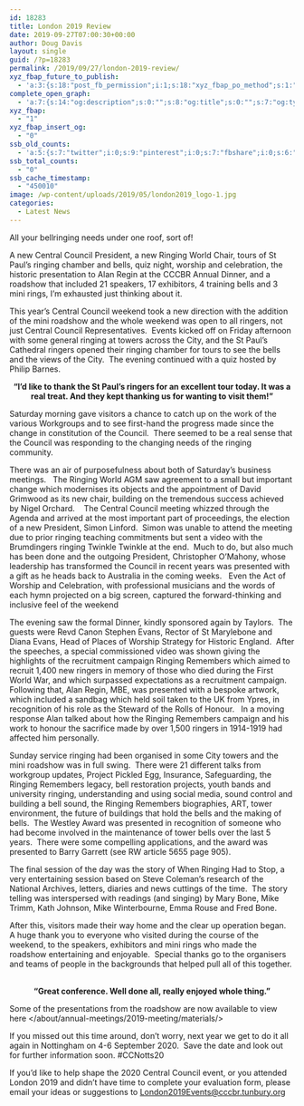```yaml
---
id: 18283
title: London 2019 Review
date: 2019-09-27T07:00:30+00:00
author: Doug Davis
layout: single
guid: /?p=18283
permalink: /2019/09/27/london-2019-review/
xyz_fbap_future_to_publish:
  - 'a:3:{s:18:"post_fb_permission";i:1;s:18:"xyz_fbap_po_method";s:1:"2";s:16:"xyz_fbap_message";s:62:"News item added to the CCCBR website: {POST_TITLE} {PERMALINK}";}'
complete_open_graph:
  - 'a:7:{s:14:"og:description";s:0:"";s:8:"og:title";s:0:"";s:7:"og:type";s:0:"";s:12:"twitter:card";s:7:"summary";s:15:"twitter:creator";s:0:"";s:19:"twitter:description";s:0:"";s:8:"og:image";s:5:"17067";}'
xyz_fbap:
  - "1"
xyz_fbap_insert_og:
  - "0"
ssb_old_counts:
  - 'a:5:{s:7:"twitter";i:0;s:9:"pinterest";i:0;s:7:"fbshare";i:0;s:6:"reddit";i:0;s:6:"tumblr";N;}'
ssb_total_counts:
  - "0"
ssb_cache_timestamp:
  - "450010"
image: /wp-content/uploads/2019/05/london2019_logo-1.jpg
categories:
  - Latest News
---
```

All your bellringing needs under one roof, sort of!

A new Central Council President, a new Ringing World Chair, tours of St Paul’s ringing chamber and bells, quiz night, worship and celebration, the historic presentation to Alan Regin at the CCCBR Annual Dinner, and a roadshow that included 21 speakers, 17 exhibitors, 4 training bells and 3 mini rings, I’m exhausted just thinking about it.

This year’s Central Council weekend took a new direction with the addition of the mini roadshow and the whole weekend was open to all ringers, not just Central Council Representatives.  Events kicked off on Friday afternoon with some general ringing at towers across the City, and the St Paul’s Cathedral ringers opened their ringing chamber for tours to see the bells and the views of the City.  The evening continued with a quiz hosted by Philip Barnes.

<p style="text-align: center;">
  <strong>“I’d like to thank the St Paul’s ringers for an excellent tour today. It was a real treat. And they kept thanking us for wanting to visit them!”</strong>
</p>

Saturday morning gave visitors a chance to catch up on the work of the various Workgroups and to see first-hand the progress made since the change in constitution of the Council.  There seemed to be a real sense that the Council was responding to the changing needs of the ringing community.

There was an air of purposefulness about both of Saturday’s business meetings.   The Ringing World AGM saw agreement to a small but important change which modernises its objects and the appointment of David Grimwood as its new chair, building on the tremendous success achieved by Nigel Orchard.    The Central Council meeting whizzed through the Agenda and arrived at the most important part of proceedings, the election of a new President, Simon Linford.  Simon was unable to attend the meeting due to prior ringing teaching commitments but sent a video with the Brumdingers ringing Twinkle Twinkle at the end.  Much to do, but also much has been done and the outgoing President, Christopher O’Mahony, whose leadership has transformed the Council in recent years was presented with a gift as he heads back to Australia in the coming weeks.   Even the Act of Worship and Celebration, with professional musicians and the words of each hymn projected on a big screen, captured the forward-thinking and inclusive feel of the weekend

The evening saw the formal Dinner, kindly sponsored again by Taylors.  The guests were Revd Canon Stephen Evans, Rector of St Marylebone and Diana Evans, Head of Places of Worship Strategy for Historic England.  After the speeches, a special commissioned video was shown giving the highlights of the recruitment campaign Ringing Remembers which aimed to recruit 1,400 new ringers in memory of those who died during the First World War, and which surpassed expectations as a recruitment campaign.  Following that, Alan Regin, MBE, was presented with a bespoke artwork, which included a sandbag which held soil taken to the UK from Ypres, in recognition of his role as the Steward of the Rolls of Honour.   In a moving response Alan talked about how the Ringing Remembers campaign and his work to honour the sacrifice made by over 1,500 ringers in 1914-1919 had affected him personally.

Sunday service ringing had been organised in some City towers and the mini roadshow was in full swing.  There were 21 different talks from workgroup updates, Project Pickled Egg, Insurance, Safeguarding, the Ringing Remembers legacy, bell restoration projects, youth bands and university ringing, understanding and using social media, sound control and building a bell sound, the Ringing Remembers biographies, ART, tower environment, the future of buildings that hold the bells and the making of bells.  The Westley Award was presented in recognition of someone who had become involved in the maintenance of tower bells over the last 5 years.  There were some compelling applications, and the award was presented to Barry Garrett (see RW article 5655 page 905).

The final session of the day was the story of When Ringing Had to Stop, a very entertaining session based on Steve Coleman’s research of the National Archives, letters, diaries and news cuttings of the time.  The story telling was interspersed with readings (and singing) by Mary Bone, Mike Trimm, Kath Johnson, Mike Winterbourne, Emma Rouse and Fred Bone.

After this, visitors made their way home and the clear up operation began.  A huge thank you to everyone who visited during the course of the weekend, to the speakers, exhibitors and mini rings who made the roadshow entertaining and enjoyable.  Special thanks go to the organisers and teams of people in the backgrounds that helped pull all of this together.

<p style="text-align: center;">
  <strong><br /> “Great conference. Well done all, really enjoyed whole thing.”</strong>
</p>

Some of the presentations from the roadshow are now available to view here </about/annual-meetings/2019-meeting/materials/>

If you missed out this time around, don’t worry, next year we get to do it all again in Nottingham on 4-6 September 2020.  Save the date and look out for further information soon. #CCNotts20

If you’d like to help shape the 2020 Central Council event, or you attended London 2019 and didn’t have time to complete your evaluation form, please email your ideas or suggestions to <London2019Events@cccbr.tunbury.org>

